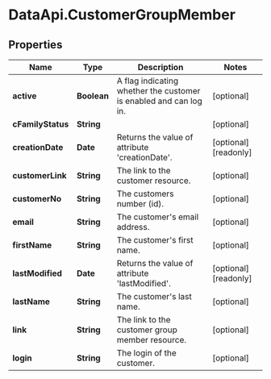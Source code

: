 # DataApi.CustomerGroupMember

## Properties

Name | Type | Description | Notes
------------ | ------------- | ------------- | -------------
**active** | **Boolean** | A flag indicating whether the customer is enabled and can log in. | [optional] 
**cFamilyStatus** | **String** |  | [optional] 
**creationDate** | **Date** | Returns the value of attribute &#39;creationDate&#39;. | [optional] [readonly] 
**customerLink** | **String** | The link to the customer resource. | [optional] 
**customerNo** | **String** | The customers number (id). | [optional] 
**email** | **String** | The customer&#39;s email address. | [optional] 
**firstName** | **String** | The customer&#39;s first name. | [optional] 
**lastModified** | **Date** | Returns the value of attribute &#39;lastModified&#39;. | [optional] [readonly] 
**lastName** | **String** | The customer&#39;s last name. | [optional] 
**link** | **String** | The link to the customer group member resource. | [optional] 
**login** | **String** | The login of the customer. | [optional] 


